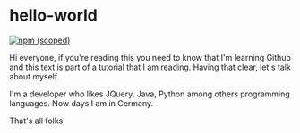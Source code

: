 # hello-world

[![npm (scoped)](https://img.shields.io/badge/npm-1.0-brightgreen.svg)](https://github.com/legolaz8451/hello-world)

Hi everyone, if you're reading this you need to know that I'm learning Github and this text is part of a tutorial that I am reading. Having that clear, let's talk about myself. 

I'm a developer who likes JQuery, Java, Python among others programming languages. Now days I am in Germany.

That's all folks!
